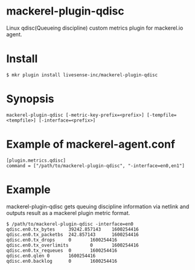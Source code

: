 # mackerel-plugin-qdisc
Linux qdisc(Queueing discipline) custom metrics plugin for mackerel.io agent.

# Install
```
$ mkr plugin install livesense-inc/mackerel-plugin-qdisc
```

# Synopsis
```
mackerel-plugin-qdisc [-metric-key-prefix=<prefix>] [-tempfile=<tempfile>] [-interface=<prefix>]
```

# Example of mackerel-agent.conf
```
[plugin.metrics.qdisc]
command = ["/path/to/mackerel-plugin-qdisc", "-interface=en0,en1"]
```

# Example
mackerel-plugin-qdisc gets queuing discipline information via netlink and outputs result as a mackerel plugin metric format.
```
$ /path/to/mackerel-plugin-qdisc -interface=en0
qdisc.en0.tx_bytes     39242.857143    1600254416
qdisc.en0.tx_packetbs  242.857143      1600254416
qdisc.en0.tx_drops     0       1600254416
qdisc.en0.tx_overlimits        0       1600254416
qdisc.en0.tx_requeues  0       1600254416
qdisc.en0.qlen 0       1600254416
qdisc.en0.backlog      0       1600254416
```
